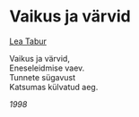 # Vaikus ja värvid

[Lea Tabur](./)

Vaikus ja värvid,  
Eneseleidmise vaev.  
Tunnete sügavust  
Katsumas külvatud aeg.

_1998_

